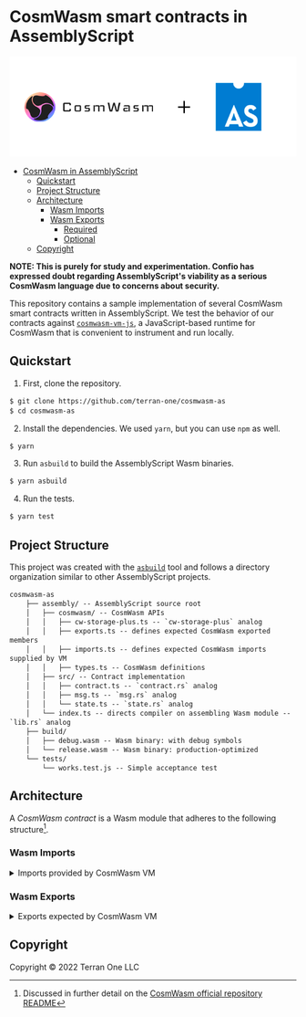 # CosmWasm smart contracts in AssemblyScript

<div align="center">

![image](./banner.png)

</div>

<!-- TOC -->
* [CosmWasm in AssemblyScript](#cosmwasm-in-assemblyscript)
  * [Quickstart](#quickstart)
  * [Project Structure](#project-structure)
  * [Architecture](#architecture)
    * [Wasm Imports](#wasm-imports)
    * [Wasm Exports](#wasm-exports)
        * [Required](#required)
      * [Optional](#optional)
  * [Copyright](#copyright)
<!-- TOC -->

**NOTE: This is purely for study and experimentation. Confio has expressed doubt regarding AssemblyScript's viability as a serious CosmWasm language due to concerns about security.**

This repository contains a sample implementation of several CosmWasm smart contracts written in AssemblyScript. We test the behavior of our contracts against [`cosmwasm-vm-js`](https://github.com/terran-one/cosmwasm-vm-js), a JavaScript-based runtime for CosmWasm that is convenient to instrument and run locally.


## Quickstart

1. First, clone the repository.

```bash
$ git clone https://github.com/terran-one/cosmwasm-as
$ cd cosmwasm-as
```

2. Install the dependencies. We used `yarn`, but you can use `npm` as well.
```bash
$ yarn
```

3. Run `asbuild` to build the AssemblyScript Wasm binaries.

```bash
$ yarn asbuild
```

4. Run the tests.

```bash
$ yarn test
```

## Project Structure

This project was created with the [`asbuild`](https://github.com/AssemblyScript/asbuild) tool and follows a directory organization similar to other AssemblyScript projects.

```text
cosmwasm-as
    ├── assembly/ -- AssemblyScript source root
    │   ├── cosmwasm/ -- CosmWasm APIs
    │   │   ├── cw-storage-plus.ts -- `cw-storage-plus` analog
    │   │   ├── exports.ts -- defines expected CosmWasm exported members
    │   │   ├── imports.ts -- defines expected CosmWasm imports supplied by VM
    │   │   ├── types.ts -- CosmWasm definitions
    │   ├── src/ -- Contract implementation
    │   │   ├── contract.ts -- `contract.rs` analog
    │   │   ├── msg.ts -- `msg.rs` analog
    │   │   └── state.ts -- `state.rs` analog
    │   └── index.ts -- directs compiler on assembling Wasm module -- `lib.rs` analog
    ├── build/
    │   ├── debug.wasm -- Wasm binary: with debug symbols
    │   └── release.wasm -- Wasm binary: production-optimized
    └── tests/
        └── works.test.js -- Simple acceptance test
```

## Architecture

A *CosmWasm contract* is a Wasm module that adheres to the following structure[^1].

[^1]: Discussed in further detail on the [CosmWasm official repository README](https://github.com/CosmWasm/cosmwasm/blob/007fd626c67945fc548a99b6ba06aefcd0bb4195/README.md)

### Wasm Imports

<details><summary>Imports provided by CosmWasm VM</summary>


```rust
extern "C" {
    #[cfg(feature = "abort")]
    fn abort(source_ptr: u32);

    fn db_read(key: u32) -> u32;
    fn db_write(key: u32, value: u32);
    fn db_remove(key: u32);

    #[cfg(feature = "iterator")]
    fn db_scan(start_ptr: u32, end_ptr: u32, order: i32) -> u32;
    #[cfg(feature = "iterator")]
    fn db_next(iterator_id: u32) -> u32;

    fn addr_validate(source_ptr: u32) -> u32;
    fn addr_canonicalize(source_ptr: u32, destination_ptr: u32) -> u32;
    fn addr_humanize(source_ptr: u32, destination_ptr: u32) -> u32;

    fn secp256k1_verify(message_hash_ptr: u32, signature_ptr: u32, public_key_ptr: u32) -> u32;
    fn secp256k1_recover_pubkey(
        message_hash_ptr: u32,
        signature_ptr: u32,
        recovery_param: u32,
    ) -> u64;

    fn ed25519_verify(message_ptr: u32, signature_ptr: u32, public_key_ptr: u32) -> u32;
    fn ed25519_batch_verify(messages_ptr: u32, signatures_ptr: u32, public_keys_ptr: u32) -> u32;

    fn debug(source_ptr: u32);

    fn query_chain(request: u32) -> u32;
}
```

</details>

### Wasm Exports


<details><summary>Exports expected by CosmWasm VM</summary>


##### Required

```rust
extern "C" {
	fn allocate(size: usize) -> u32;
	fn deallocate(pointer: u32);
	fn instantiate(env_ptr: u32, info_ptr: u32, msg_ptr: u32) -> u32;

	// TODO: implement the following

	// signal for 1.0 compatibility
	fn interface_version_8() -> ();
}
```


#### Optional

```rust
extern "C" {
	fn execute(env_ptr: u32, info_ptr: u32, msg_ptr: u32) -> u32;
	fn query(env_ptr: u32, msg_ptr: u32) -> u32;

	// TODO: the following have yet to be implemented
	fn migrate(env_ptr: u32, msg_ptr: u32) -> u32;
	fn reply(env_ptr: u32, msg_ptr: u32) -> u32;
	fn sudo(env_ptr: u32, msg_ptr: u32) -> u32;
	fn ibc_channel_open(env_ptr: u32, msg_ptr: u32) -> u32;
	fn ibc_channel_connect(env_ptr: u32, msg_ptr: u32) -> u32;
	fn ibc_channel_close(env_ptr: u32, msg_ptr: u32) -> u32;
	fn ibc_packet_receive(env_ptr: u32, msg_ptr: u32) -> u32;
	fn ibc_packet_ack(env_ptr: u32, msg_ptr: u32) -> u32;
	fn ibc_packet_timeout(env_ptr: u32, msg_ptr: u32) -> u32;
}
```


</details>


## Copyright

Copyright &copy; 2022 Terran One LLC

